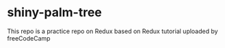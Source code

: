 # shiny-palm-tree
This repo is a practice repo on Redux based on Redux tutorial uploaded by freeCodeCamp
